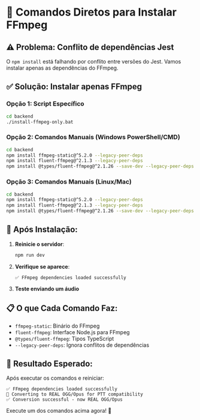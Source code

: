 # 🚀 Comandos Diretos para Instalar FFmpeg

## ⚠️ Problema: Conflito de dependências Jest

O `npm install` está falhando por conflito entre versões do Jest. Vamos instalar apenas as dependências do FFmpeg.

## ✅ Solução: Instalar apenas FFmpeg

### Opção 1: Script Específico
```bash
cd backend
./install-ffmpeg-only.bat
```

### Opção 2: Comandos Manuais (Windows PowerShell/CMD)
```bash
cd backend
npm install ffmpeg-static@^5.2.0 --legacy-peer-deps
npm install fluent-ffmpeg@^2.1.3 --legacy-peer-deps
npm install @types/fluent-ffmpeg@^2.1.26 --save-dev --legacy-peer-deps
```

### Opção 3: Comandos Manuais (Linux/Mac)
```bash
cd backend
npm install ffmpeg-static@^5.2.0 --legacy-peer-deps
npm install fluent-ffmpeg@^2.1.3 --legacy-peer-deps
npm install @types/fluent-ffmpeg@^2.1.26 --save-dev --legacy-peer-deps
```

## 🔄 Após Instalação:

1. **Reinicie o servidor**:
   ```bash
   npm run dev
   ```

2. **Verifique se aparece**:
   ```
   ✅ FFmpeg dependencies loaded successfully
   ```

3. **Teste enviando um áudio**

## 📋 O que Cada Comando Faz:

- `ffmpeg-static`: Binário do FFmpeg
- `fluent-ffmpeg`: Interface Node.js para FFmpeg  
- `@types/fluent-ffmpeg`: Tipos TypeScript
- `--legacy-peer-deps`: Ignora conflitos de dependências

## 🎯 Resultado Esperado:

Após executar os comandos e reiniciar:
```
✅ FFmpeg dependencies loaded successfully
🔄 Converting to REAL OGG/Opus for PTT compatibility
✅ Conversion successful - now REAL OGG/Opus
```

Execute um dos comandos acima agora! 🚀